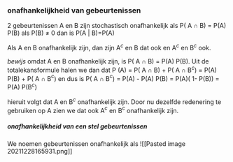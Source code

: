 ### onafhankelijkheid van gebeurtenissen
2 gebeurtenissen A en B zijn stochastisch onafhankelijk als
P( A ∩ B) = P(A) P(B)
als P(B) ≠ 0
dan is P(A | B)=P(A)

Als A en B onafhankelijk zijn, dan zijn A$^c$ en B dat ook en A$^c$ en B$^c$ ook.

*bewijs*
omdat A en B onafhankelijk zijn, is P( A ∩ B) = P(A) P(B). Uit de totalekansformule halen we dan dat
P (A) = P( A ∩ B) + P( A ∩ B$^c$) = P(A) P(B) + P( A ∩ B$^c$) 
en dus is
P( A ∩ B$^c$) = P(A) -  P(A) P(B) = P(A)( 1- P(B)) =  P(A) P(B$^c$)

hieruit volgt dat A en B$^c$ onafhankelijk zijn. Door nu dezelfde redenering te gebruiken op A zien we dat ook A$^c$ en B$^c$ onafhankelijk zijn.

##### onafhankelijkheid van een stel gebeurtenissen
We noemen gebeurtenissen onafhankelijk als
![[Pasted image 20211228165931.png]]

